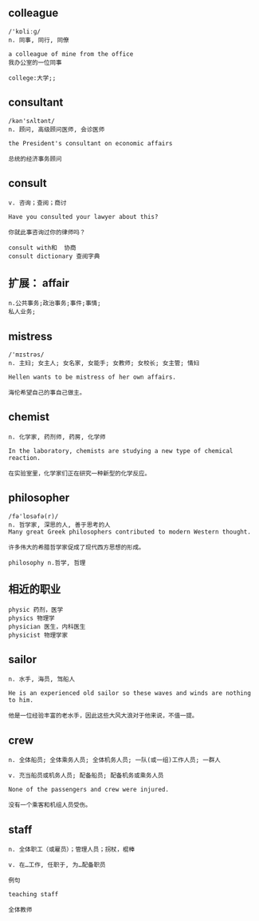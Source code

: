## colleague
```
/'kɒliːɡ/
n. 同事, 同行, 同僚

a colleague of mine from the office
我办公室的一位同事

college:大学;; 
```

## consultant
```
/kən'sʌltənt/
n. 顾问, 高级顾问医师, 会诊医师

the President's consultant on economic affairs

总统的经济事务顾问
```
## consult
```
v. 咨询；查阅；商讨

Have you consulted your lawyer about this?

你就此事咨询过你的律师吗？

consult with和  协商
consult dictionary 查阅字典
```

## 扩展： affair
```
n.公共事务;政治事务;事件;事情;
私人业务;
```

## mistress
```
/'mɪstrəs/
n. 主妇; 女主人; 女名家, 女能手; 女教师; 女校长; 女主管; 情妇

Hellen wants to be mistress of her own affairs.

海伦希望自己的事自己做主。
```

## chemist
```
n. 化学家, 药剂师, 药房, 化学师

In the laboratory, chemists are studying a new type of chemical reaction.

在实验室里，化学家们正在研究一种新型的化学反应。
```

## philosopher
```
/fə'lɒsəfə(r)/
n. 哲学家, 深思的人, 善于思考的人
Many great Greek philosophers contributed to modern Western thought.

许多伟大的希腊哲学家促成了现代西方思想的形成。

philosophy n.哲学, 哲理
```

## 相近的职业
```
physic 药剂，医学
physics 物理学
physician 医生，内科医生
physicist 物理学家
```
## sailor
```
n. 水手, 海员, 驾船人

He is an experienced old sailor so these waves and winds are nothing to him.

他是一位经验丰富的老水手，因此这些大风大浪对于他来说，不值一提。
```
## crew
```
n. 全体船员; 全体乘务人员; 全体机务人员; 一队(或一组)工作人员; 一群人

v. 充当船员或机务人员; 配备船员; 配备机务或乘务人员

None of the passengers and crew were injured.

没有一个乘客和机组人员受伤。
```

## staff
```
n. 全体职工（或雇员）；管理人员；拐杖，棍棒

v. 在…工作, 任职于, 为…配备职员

例句

teaching staff

全体教师
```
